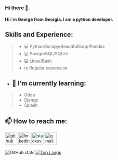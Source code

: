 ### Hi there 👋.
#### Hi i`m George from Georgia. I am a python developer.

## Skills and Experience:
> - 💻 Python/Scrapy/BeautifulSoup/Pandas
> - 💻 PostgreSQL/SQLite
> - 💻 Linux/Bash
> - re Regular expression


- ## 🌱 I’m currently learning: 
> - Odoo
> - Django 
> - Splash 

## 📫 How to reach me:

[<img src='https://cdn.jsdelivr.net/npm/simple-icons@3.0.1/icons/github.svg' alt='github' height='40'>](https://github.com/georgegozal)  [<img src='https://cdn.jsdelivr.net/npm/simple-icons@3.0.1/icons/linkedin.svg' alt='linkedin' height='40'>](https://www.linkedin.com/in/giorgi-gozalishvili-097993200/)  [<img src='https://cdn.jsdelivr.net/npm/simple-icons@3.0.1/icons/stackoverflow.svg' alt='stackoverflow' height='40'>](https://stackoverflow.com/users/14887655)  [<img src='https://cdn.jsdelivr.net/npm/simple-icons@3.0.1/icons/gmail.svg' alt='gmail' height='40'>](g2gozal@gmail.com)  




![GitHub stats](https://github-readme-stats.vercel.app/api?username=georgegozal&show_icons=true&theme=radical)
[![Top Langs](https://github-readme-stats.vercel.app/api/top-langs/?username=georgegozal&show_icons=true&theme=radical)](https://github.com/georgegozal/github-readme-stats)
